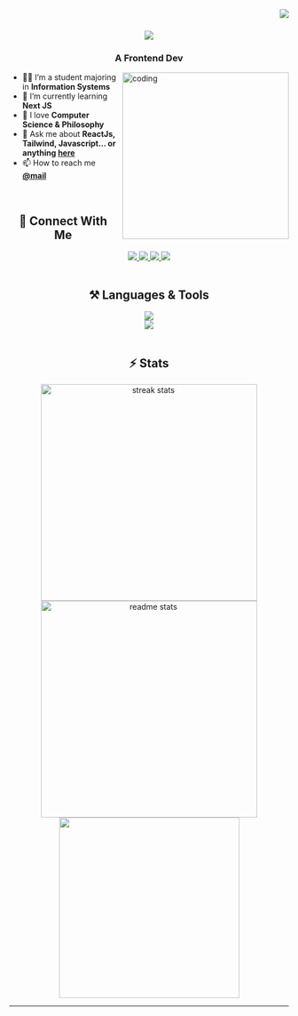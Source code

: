 <img align="right" src="https://visitor-badge.laobi.icu/badge?page_id=KhairilRahman04.KhairilRahman04" />

<h1 align="center">
    <img src="https://readme-typing-svg.herokuapp.com/?font=Righteous&size=50&center=true&vCenter=true&width=500&height=70&duration=4000&lines=Hi+There!+%F0%9F%91%8B;+I%27m+Khairil+Rahman!;" />
</h1>
   <h3 align="center">A Frontend Dev</h3>
<img align="right" alt="coding" src="https://i.giphy.com/media/v1.Y2lkPTc5MGI3NjExbG42a2I3d3F5NGx3N281MHd3NzF4c2Q3dHo5NG1xdnA3bmh1Y210bSZlcD12MV9pbnRlcm5hbF9naWZfYnlfaWQmY3Q9Zw/dOeQ5ghI0n5kc/giphy.gif" width="300" style="margin-left: 10px; margin-bottom: 10px;">

   
   <ul>
       <li>👨‍💻 I’m a student majoring in <strong>Information Systems</strong></li>
       <li>🎯 I’m currently learning <strong>Next JS</strong></li>
       <li>🌱 I love <strong>Computer Science & Philosophy</strong></li>
       <li>💬 Ask me about <strong>ReactJs, Tailwind, Javascript... or anything <a href="https://github.com/KhairilRahman04/KhairilRahman04/issues">here</a></strong></li>
       <li>📫 How to reach me <strong><a href="mailto:khairilrahmanhakiki04@gmail.com">@mail</a></strong></li>
   </ul> 


<br/>
<h2 align="center">📡 Connect With Me</h2>
<div align="center"> 
  <a href="https://linkedin.com/in/khairil-rahman-hakiki/" target="_blank">
    <img src="https://img.shields.io/badge/LinkedIn-slategrey?style=for-the-badge&logo=linkedin&logoColor=white&labelColor=blue" target="_blank" />
  </a>
  <a href="https://www.facebook.com/khairil.rahman.9828" target="_blank">
    <img src="https://img.shields.io/badge/Facebook-slategrey?style=for-the-badge&labelColor=blue&logo=facebook" target="_blank" />
  </a>
  <a href="https://www.instagram.com/kiril.hrp/" target="_blank">
    <img src="https://img.shields.io/badge/Instagram-slategrey?style=for-the-badge&logo=instagram&logoColor=white&labelColor=deeppink" target="_blank" />
  </a>
    <a href="https://discord.com/users/1166641418081673261" target="_blank">
    <img src="https://img.shields.io/badge/discord-slategrey?style=for-the-badge&logoColor=white&labelColor=7289d9&logo=discord" target="_blank" />
  </a>
</div>

<br/>
<h2 align="center">⚒️ Languages & Tools </h2>

<div align="center">
    <img src="https://skillicons.dev/icons?i=javascript,typescript,react,nextjs,tailwind" /><br>
    <img src="https://skillicons.dev/icons?i=nodejs,mysql,git,vscode,figma,vercel" />
</div>
<br/>

<h2 align="center">⚡ Stats</h2>
<div align="center">
  <img width="390" src="https://github-readme-stats.vercel.app/api?username=kyyril&show_icons=true&hide_border=true&theme=tokyonight&border_radius=10" alt="streak stats"/>
  <img width="390" src="https://github-readme-streak-stats.herokuapp.com/?user=kyyril&show_icons=true&hide_border=true&theme=tokyonight&rank_icon=github&border_radius=10" alt="readme stats"/>
  <br/>
  <img width="325" src="https://github-readme-stats.vercel.app/api/top-langs/?username=kyyril&theme=tokyonight&show_icons=true&hide_border=true&layout=compact" />
</div>

<hr/>
